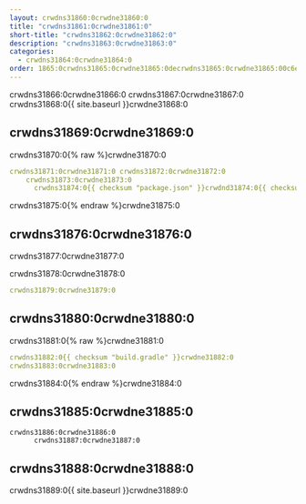 ```yaml
---
layout: crwdns31860:0crwdne31860:0
title: "crwdns31861:0crwdne31861:0"
short-title: "crwdns31862:0crwdne31862:0"
description: "crwdns31863:0crwdne31863:0"
categories:
  - crwdns31864:0crwdne31864:0
order: 1865:0crwdns31865:0crwdne31865:0decrwdns31865:0crwdne31865:00c6e59.crwdns31865:0crwdne31865:0967462crwdns31865:0crwdne31865:0crwdns31865:0crwdne31865:0
---
```

crwdns31866:0crwdne31866:0 crwdns31867:0crwdne31867:0 crwdns31868:0{{ site.baseurl }}crwdne31868:0

## crwdns31869:0crwdne31869:0

crwdns31870:0{% raw %}crwdne31870:0

```yaml
crwdns31871:0crwdne31871:0 crwdns31872:0crwdne31872:0
    crwdns31873:0crwdne31873:0
      crwdns31874:0{{ checksum "package.json" }}crwdnd31874:0{{ checksum "package.json" }}crwdne31874:0
```

crwdns31875:0{% endraw %}crwdne31875:0

## crwdns31876:0crwdne31876:0

crwdns31877:0crwdne31877:0

crwdns31878:0crwdne31878:0

```yaml
crwdns31879:0crwdne31879:0
```

## crwdns31880:0crwdne31880:0

crwdns31881:0{% raw %}crwdne31881:0

```yaml
crwdns31882:0{{ checksum "build.gradle" }}crwdne31882:0
crwdns31883:0crwdne31883:0
```

crwdns31884:0{% endraw %}crwdne31884:0

## crwdns31885:0crwdne31885:0

    crwdns31886:0crwdne31886:0
          crwdns31887:0crwdne31887:0
    
    

## crwdns31888:0crwdne31888:0

crwdns31889:0{{ site.baseurl }}crwdne31889:0